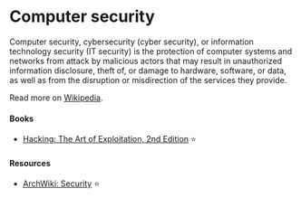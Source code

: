 # Computer security

Computer security, cybersecurity (cyber security), or information technology security (IT security) is the protection of computer systems and networks from attack by malicious actors that may result in unauthorized information disclosure, theft of, or damage to hardware, software, or data, as well as from the disruption or misdirection of the services they provide.

Read more on [Wikipedia](https://en.wikipedia.org/wiki/Computer_security).

#### Books
- [Hacking: The Art of Exploitation, 2nd Edition](https://nostarch.com/hacking2.htm) ⭐

#### Resources
- [ArchWiki: Security](https://wiki.archlinux.org/title/Security) ⭐
